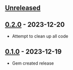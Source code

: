 ## [Unreleased]

## [0.2.0] - 2023-12-20

- Attempt to clean up all code

## [0.1.0] - 2023-12-19

- Gem created release

[Unreleased]: https://github.com/site-prism/testingrecord/compare/v0.2...HEAD
[0.2.0]:      https://github.com/site-prism/testingrecord/compare/0.1...v0.2
[0.1.0]:      https://github.com/site-prism/testingrecord/commit/3777aec
